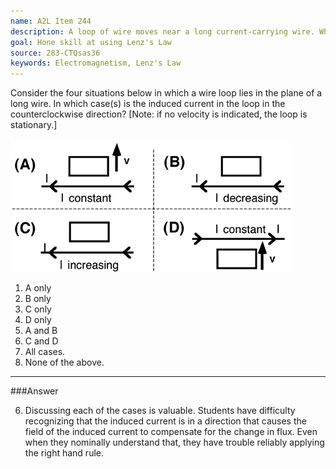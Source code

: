 ```yaml
---
name: A2L Item 244
description: A loop of wire moves near a long current-carrying wire. When is the current in the loop clockwise?
goal: Hone skill at using Lenz's Law
source: 283-CTQsas36
keywords: Electromagnetism, Lenz's Law
---
```


Consider the four situations below in which a wire loop lies in the
plane of a long wire. In which case(s) is the induced current in the
loop in the counterclockwise direction? [Note: if no velocity is
indicated, the loop is stationary.]

![Item244_fig1.gif](../images/Item244_fig1.gif)

1. A only
2. B only
3. C only
4. D only
5. A and B
6. C and D
7. All cases.
8. None of the above.


<hr/>

###Answer

6. Discussing each of the cases is valuable. Students have difficulty
recognizing that the induced current is in a direction that causes the
field of the induced current to compensate for the change in flux. Even
when they nominally understand that, they have trouble reliably applying
the right hand rule.
